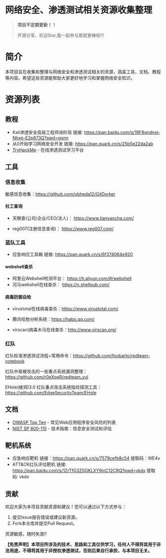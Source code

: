 # 网络安全、渗透测试相关资源收集整理



> **项目不定期更新！！**
>
> 开源分享、欢迎Star,能一起参与那就更棒啦!!!

# 简介

本项目旨在收集和整理与网络安全和渗透测试相关的资源，涵盖工具、文档、教程等内容。希望这些资源能帮助大家更好地学习和掌握网络安全知识。

# 资源列表

## 教程

- Kali渗透安全高级工程师进阶班		链接: https://pan.baidu.com/s/19F8qndnxj-Nhxp-E2p873Q?pwd=qqnn
- 从0开始学习网络安全开发         链接: https://pan.quark.cn/s/25b5e22da2ab
- [TryHackMe](https://tryhackme.com/) - 在线渗透测试学习平台

## 工具

### 信息收集

敏感信息收集：https://github.com/obheda12/GitDorker

#### 社工查询

- 天眼查(公司/企业/CEO/法人)： https://www.tianyancha.com/

- reg007(注册信息查询)： https://www.reg007.com/

### 蓝队工具

- 应急响应工具箱    链接: https://pan.quark.cn/s/6f374064e920

#### webshell查杀

- 阿里云Webshell检测平台： https://ti.aliyun.com/#/webshell
- 河马webshell在线查杀： https://n.shellpub.com/

#### 病毒防御自检

- virustotal在线病毒查杀：https://www.virustotal.com/

- 腾讯哈勃分析系统：https://habo.qq.com/

* virscan(病毒木马在线查杀：http://www.virscan.org/

### 红队

红队标准渗透测试流程+常用命令：https://github.com/foobarto/redteam-notebook

红队中易被攻击的一些重点系统漏洞整理：https://github.com/r0eXpeR/redteam_vul

EHole(棱洞)3.0 红队重点攻击系统指纹探测工具：https://github.com/EdgeSecurityTeam/EHole

## 文档

- [OWASP Top Ten](https://owasp.org/www-project-top-ten/) - 常见Web应用程序安全风险的列表
- [NIST SP 800-115](https://csrc.nist.gov/publications/detail/sp/800-115/final) - 技术指南：信息安全测试和评估

## 靶机系统

- 应急响应靶机      			链接：https://pan.quark.cn/s/7579cefb8c54   提取码：WE4v
- ATT&CK红队评估靶机    链接: https://pan.baidu.com/s/1ZrTfG3Z0GKLXY9inC12CRQ?pwd=vkdx 提取码: vkdx 
  

## 贡献

欢迎大家为本项目贡献资源和建议！您可以通过以下方式参与：

1. 提交Issue报告错误或建议新资源。
2. Fork本仓库并提交Pull Request。

资源敏感，随时失效!!

**【免责声明】本项目所涉及的技术、思路和工具仅供学习，任何人不得将其用于非法用途，不得将其用于非授权渗透测试，否则后果自行承担，与本项目无关。**
